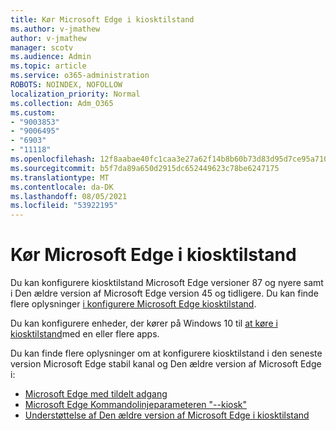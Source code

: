 ```yaml
---
title: Kør Microsoft Edge i kiosktilstand
ms.author: v-jmathew
author: v-jmathew
manager: scotv
ms.audience: Admin
ms.topic: article
ms.service: o365-administration
ROBOTS: NOINDEX, NOFOLLOW
localization_priority: Normal
ms.collection: Adm_O365
ms.custom:
- "9003853"
- "9006495"
- "6903"
- "11118"
ms.openlocfilehash: 12f8aabae40fc1caa3e27a62f14b8b60b73d83d95d7ce95a7101bcc4379e4fbf
ms.sourcegitcommit: b5f7da89a650d2915dc652449623c78be6247175
ms.translationtype: MT
ms.contentlocale: da-DK
ms.lasthandoff: 08/05/2021
ms.locfileid: "53922195"
---
```

# <a name="run-microsoft-edge-in-kiosk-mode"></a>Kør Microsoft Edge i kiosktilstand

Du kan konfigurere kiosktilstand Microsoft Edge versioner 87 og nyere samt i Den ældre version af Microsoft Edge version 45 og tidligere. Du kan finde flere oplysninger [i konfigurere Microsoft Edge kiosktilstand](https://docs.microsoft.com/deployedge/microsoft-edge-configure-kiosk-mode).

Du kan konfigurere enheder, der kører på Windows 10 til [at køre i kiosktilstand](https://go.microsoft.com/fwlink/?linkid=2133659)med en eller flere apps.

Du kan finde flere oplysninger om at konfigurere kiosktilstand i den seneste version Microsoft Edge stabil kanal og Den ældre version af Microsoft Edge i:

- [Microsoft Edge med tildelt adgang](https://docs.microsoft.com/deployedge/microsoft-edge-configure-kiosk-mode#microsoft-edge-with-assigned-access)
- [Microsoft Edge Kommandolinjeparameteren "--kiosk"](https://answers.microsoft.com/microsoftedge/forum/msedge_open-msedge_win10/access-microsoft-edge-using-command-line/03a4add6-9ca4-4fbb-a183-aaa763a0ab76)
- [Understøttelse af Den ældre version af Microsoft Edge i kiosktilstand](https://blogs.windows.com/msedgedev/2021/02/05/what-you-need-to-know-about-kiosk-mode-when-support-for-microsoft-edge-legacy-ends/)
